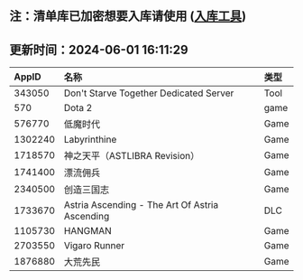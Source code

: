 ## 注：清单库已加密想要入库请使用 ([入库工具](https://github.com/BlankTMing/ManifestAutoUpdate/releases))

## 更新时间：2024-06-01 16:11:29
| AppID | 名称 | 类型  |
| :-------------------- | :----------------------------- | :----------- |
| 343050 | Don't Starve Together Dedicated Server| Tool |
| 570 | Dota 2| game |
| 576770 | 低魔时代| Game |
| 1302240 | Labyrinthine| Game |
| 1718570 | 神之天平（ASTLIBRA Revision）| Game |
| 1741400 | 漂流佣兵| Game |
| 2340500 |  创造三国志| Game |
| 1733670 | Astria Ascending - The Art Of Astria Ascending| DLC |
| 1105730 | HANGMAN| Game |
| 2703550 | Vigaro Runner| Game |
| 1876880 | 大荒先民| Game |
